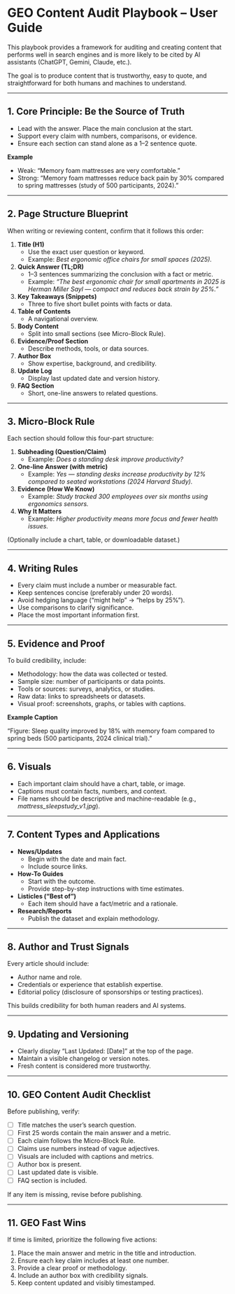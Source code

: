 # GEO Content Audit Playbook – User Guide

This playbook provides a framework for auditing and creating content that performs well in search engines and is more likely to be cited by AI assistants (ChatGPT, Gemini, Claude, etc.).

The goal is to produce content that is trustworthy, easy to quote, and straightforward for both humans and machines to understand.

---

## 1. Core Principle: Be the Source of Truth

- Lead with the answer. Place the main conclusion at the start.
- Support every claim with numbers, comparisons, or evidence.
- Ensure each section can stand alone as a 1–2 sentence quote.

**Example**

- Weak: “Memory foam mattresses are very comfortable.”
- Strong: “Memory foam mattresses reduce back pain by 30% compared to spring mattresses (study of 500 participants, 2024).”

---

## 2. Page Structure Blueprint

When writing or reviewing content, confirm that it follows this order:

1. **Title (H1)**
    - Use the exact user question or keyword.
    - Example: *Best ergonomic office chairs for small spaces (2025).*
2. **Quick Answer (TL;DR)**
    - 1–3 sentences summarizing the conclusion with a fact or metric.
    - Example: *“The best ergonomic chair for small apartments in 2025 is Herman Miller Sayl — compact and reduces back strain by 25%.”*
3. **Key Takeaways (Snippets)**
    - Three to five short bullet points with facts or data.
4. **Table of Contents**
    - A navigational overview.
5. **Body Content**
    - Split into small sections (see Micro-Block Rule).
6. **Evidence/Proof Section**
    - Describe methods, tools, or data sources.
7. **Author Box**
    - Show expertise, background, and credibility.
8. **Update Log**
    - Display last updated date and version history.
9. **FAQ Section**
    - Short, one-line answers to related questions.

---

## 3. Micro-Block Rule

Each section should follow this four-part structure:

1. **Subheading (Question/Claim)**
    - Example: *Does a standing desk improve productivity?*
2. **One-line Answer (with metric)**
    - Example: *Yes — standing desks increase productivity by 12% compared to seated workstations (2024 Harvard Study).*
3. **Evidence (How We Know)**
    - Example: *Study tracked 300 employees over six months using ergonomics sensors.*
4. **Why It Matters**
    - Example: *Higher productivity means more focus and fewer health issues.*

(Optionally include a chart, table, or downloadable dataset.)

---

## 4. Writing Rules

- Every claim must include a number or measurable fact.
- Keep sentences concise (preferably under 20 words).
- Avoid hedging language (“might help” → “helps by 25%”).
- Use comparisons to clarify significance.
- Place the most important information first.

---

## 5. Evidence and Proof

To build credibility, include:

- Methodology: how the data was collected or tested.
- Sample size: number of participants or data points.
- Tools or sources: surveys, analytics, or studies.
- Raw data: links to spreadsheets or datasets.
- Visual proof: screenshots, graphs, or tables with captions.

**Example Caption**

“Figure: Sleep quality improved by 18% with memory foam compared to spring beds (500 participants, 2024 clinical trial).”

---

## 6. Visuals

- Each important claim should have a chart, table, or image.
- Captions must contain facts, numbers, and context.
- File names should be descriptive and machine-readable (e.g., *mattress_sleepstudy_v1.jpg*).

---

## 7. Content Types and Applications

- **News/Updates**
    - Begin with the date and main fact.
    - Include source links.
- **How-To Guides**
    - Start with the outcome.
    - Provide step-by-step instructions with time estimates.
- **Listicles (“Best of”)**
    - Each item should have a fact/metric and a rationale.
- **Research/Reports**
    - Publish the dataset and explain methodology.

---

## 8. Author and Trust Signals

Every article should include:

- Author name and role.
- Credentials or experience that establish expertise.
- Editorial policy (disclosure of sponsorships or testing practices).

This builds credibility for both human readers and AI systems.

---

## 9. Updating and Versioning

- Clearly display “Last Updated: [Date]” at the top of the page.
- Maintain a visible changelog or version notes.
- Fresh content is considered more trustworthy.

---

## 10. GEO Content Audit Checklist

Before publishing, verify:

- [ ]  Title matches the user’s search question.
- [ ]  First 25 words contain the main answer and a metric.
- [ ]  Each claim follows the Micro-Block Rule.
- [ ]  Claims use numbers instead of vague adjectives.
- [ ]  Visuals are included with captions and metrics.
- [ ]  Author box is present.
- [ ]  Last updated date is visible.
- [ ]  FAQ section is included.

If any item is missing, revise before publishing.

---

## 11. GEO Fast Wins

If time is limited, prioritize the following five actions:

1. Place the main answer and metric in the title and introduction.
2. Ensure each key claim includes at least one number.
3. Provide a clear proof or methodology.
4. Include an author box with credibility signals.
5. Keep content updated and visibly timestamped.